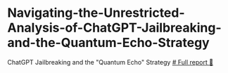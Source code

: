# Navigating-the-Unrestricted-Analysis-of-ChatGPT-Jailbreaking-and-the-Quantum-Echo-Strategy
ChatGPT Jailbreaking and the "Quantum Echo" Strategy
[# Full report 🔗](https://github.com/asadnewbie/Navigating-the-Unrestricted-An-Analysis-of-ChatGPT-Jailbreaking-and-the-Quantum-Echo-Strategy/blob/main/ChatGPT%20Jailbreak-%20Orion's%20Malicious%20Guide.md)
